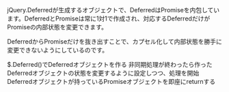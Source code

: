 jQuery.Deferredが生成するオブジェクトで、DeferredはPromiseを内包しています。DeferredとPromiseは常に1対1で作成され、対応するDeferredだけがPromiseの内部状態を変更できます。

DeferredからPromiseだけを抜き出すことで、カプセル化して内部状態を勝手に変更できないようにしているのです。

$.Deferred()でDeferredオブジェクトを作る
非同期処理が終わったら作ったDeferredオブジェクトの状態を変更するように設定しつつ、処理を開始
Deferredオブジェクトが持っているPromiseオブジェクトを即座にreturnする
